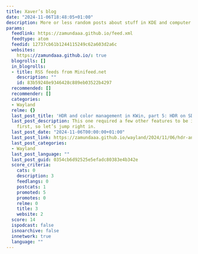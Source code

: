 ```yaml
---
title: Xaver’s blog
date: "2024-11-06T18:48:05+01:00"
description: More or less random posts about stuff in KDE and computer graphics.
params:
  feedlink: https://zamundaaa.github.io/feed.xml
  feedtype: atom
  feedid: 12737cb61b1244115249c62a603d2a6c
  websites:
    https://zamundaaa.github.io/: true
  blogrolls: []
  in_blogrolls:
  - title: RSS feeds from Minifeed.net
    description: ""
    id: 83b59248e9346428c889eb03522b4297
  recommended: []
  recommender: []
  categories:
  - Wayland
  relme: {}
  last_post_title: 'HDR and color management in KWin, part 5: HDR on SDR laptops'
  last_post_description: This one required a few other features to be implemented
    first, so let’s jump right in.
  last_post_date: "2024-11-06T00:00:00+01:00"
  last_post_link: https://zamundaaa.github.io/wayland/2024/11/06/hdr-and-color-management-in-kwin-part-5.html
  last_post_categories:
  - Wayland
  last_post_language: ""
  last_post_guid: 0354cb6d92525e5efadc80383e4b342e
  score_criteria:
    cats: 0
    description: 3
    feedlangs: 0
    postcats: 1
    promoted: 5
    promotes: 0
    relme: 0
    title: 3
    website: 2
  score: 14
  ispodcast: false
  isnoarchive: false
  innetwork: true
  language: ""
---
```

